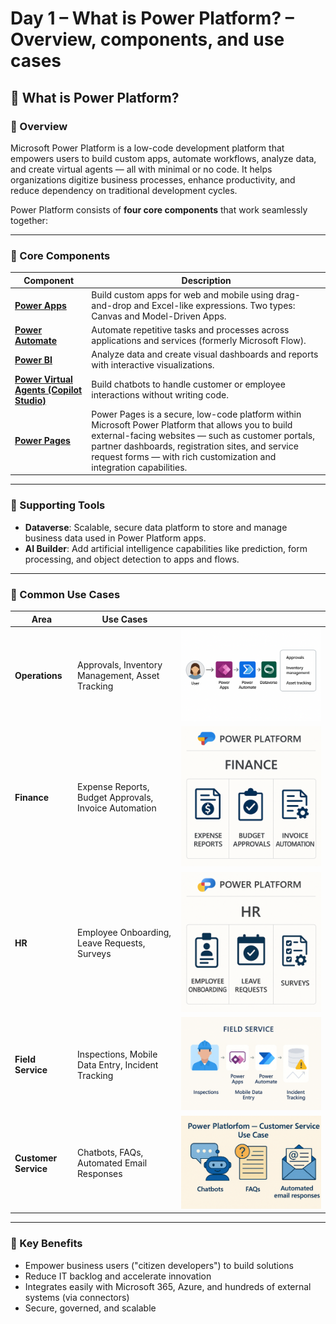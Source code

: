 # Day 1 – What is Power Platform? – Overview, components, and use cases

## 📅 What is Power Platform?

### 🧭 Overview  
Microsoft Power Platform is a low-code development platform that empowers users to build custom apps, automate workflows, analyze data, and create virtual agents — all with minimal or no code. It helps organizations digitize business processes, enhance productivity, and reduce dependency on traditional development cycles.

Power Platform consists of **four core components** that work seamlessly together:

---

### 🔧 Core Components

| Component | Description |
|----------|-------------|
| [**Power Apps**](https://learn.microsoft.com/en-us/power-apps/) | Build custom apps for web and mobile using drag-and-drop and Excel-like expressions. Two types: Canvas and Model-Driven Apps. |
| [**Power Automate**](https://learn.microsoft.com/en-us/power-automate/) | Automate repetitive tasks and processes across applications and services (formerly Microsoft Flow). |
| [**Power BI**](https://learn.microsoft.com/en-us/power-bi/) | Analyze data and create visual dashboards and reports with interactive visualizations. |
| [**Power Virtual Agents (Copilot Studio)**](https://learn.microsoft.com/en-us/microsoft-copilot-studio/) | Build chatbots to handle customer or employee interactions without writing code. |
| [**Power Pages**](https://learn.microsoft.com/en-us/power-pages/) | Power Pages is a secure, low-code platform within Microsoft Power Platform that allows you to build external-facing websites — such as customer portals, partner dashboards, registration sites, and service request forms — with rich customization and integration capabilities. |

---

### 🧩 Supporting Tools

- **Dataverse**: Scalable, secure data platform to store and manage business data used in Power Platform apps.  
- **AI Builder**: Add artificial intelligence capabilities like prediction, form processing, and object detection to apps and flows.

---

### 📌 Common Use Cases

| Area                 | Use Cases                                             |                                             |
| -------------------- | ----------------------------------------------------- | ------------------------------------------------- |
| **Operations**       | Approvals, Inventory Management, Asset Tracking       | ![Operations](/PowerPlatform/assets/PowerPlatform30days/Day1/Operations.png)            |
| **Finance**          | Expense Reports, Budget Approvals, Invoice Automation | ![Finance](/PowerPlatform/assets/PowerPlatform30days/Day1/Finance.png)                  |
| **HR**               | Employee Onboarding, Leave Requests, Surveys          | ![HR](/PowerPlatform/assets/PowerPlatform30days/Day1/HR.png)                            |
| **Field Service**    | Inspections, Mobile Data Entry, Incident Tracking     | ![Field Service](/PowerPlatform/assets/PowerPlatform30days/Day1/FieldServices.png)       |
| **Customer Service** | Chatbots, FAQs, Automated Email Responses             | ![Customer Service](/PowerPlatform/assets/PowerPlatform30days/Day1/CustomerService.png) |

---

### 🎯 Key Benefits

- Empower business users ("citizen developers") to build solutions  
- Reduce IT backlog and accelerate innovation  
- Integrates easily with Microsoft 365, Azure, and hundreds of external systems (via connectors)  
- Secure, governed, and scalable
